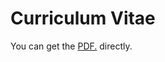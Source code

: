 # Curriculum Vitae

You can get the <a href="luzhizhen.github.io/docs/Zhizhen_CV_2022_February.pdf" target="_blank">PDF.</a> directly.
